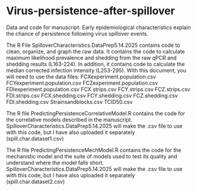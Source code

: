 # Virus-persistence-after-spillover
Data and code for manuscript: Early epidemiological characteristics explain the chance of persistence following virus spillover events.

The R File SpilloverCharacteristics.DataPrep5.14.2025 contains code to clean, organize, and graph the raw data. It contains the code to calculate maximum likelihood prevalence and shedding from the raw qPCR and shedding results (L163-224). In addition, it contains code to calculate the median corrected infection intensity (L253-295). With this document, you will need to use the data files:
FCXexperiment.population.csv
FCYexperiment.population.csv
FCZexperiment.population.csv
FDIexperiment.population.csv
FCX.strips.csv
FCY.strips.csv
FCZ.strips.csv
FDI.strips.csv
FCX.shedding.csv
FCY.shedding.csv
FCZ.shedding.csv
FDI.shedding.csv
Strainsandblocks.csv
TCID50.csv

The R file PredictingPersistenceCorrelativeModel.R contains the code for the correlative models described in the manuscript. SpilloverCharacteristics.DataPrep5.14.2025 will make the .csv file to use with this code, but I have also uploaded it separately (spill.char.dataset1.csv)

The R file PredictingPersistenceMechModel.R contains the code for the mechanistic model and the suite of models used to test its quality and understand where the model falls short. SpilloverCharacteristics.DataPrep5.14.2025 will make the .csv file to use with this code, but I have also uploaded it separately (spill.char.dataset2.csv)
